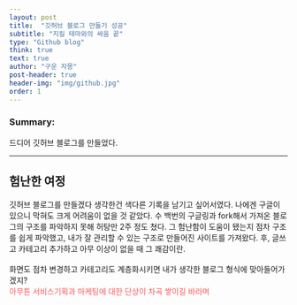 ```yaml
---
layout: post
title:  "깃허브 블로그 만들기 성공"
subtitle: "지킬 테마와의 싸움 끝"
type: "Github blog"
think: true
text: true
author: "구운 자몽"
post-header: true
header-img: "img/github.jpg"
order: 1
---
```

### Summary: 

드디어 깃허브 블로그를 만들었다.

---

## 험난한 여정

깃허브 블로그를 만들겠다 생각한건 색다른 기록을 남기고 싶어서였다. 나에겐 구글이 있으니 막혀도 크게 어려움이 없을 것 같았다. 수 백번의 구글링과 fork해서 가져온 블로그의 구조를 파악하지 못해 허탕만 2주 정도 쳤다. 그 험난함이 도움이 됐는지 점차 구조를 쉽게 파악했고, 내가 잘 관리할 수 있는 구조로 만들어진 사이트를 가져왔다. 후, 글쓰고 카테고리 추가하고 아무 이상이 없을 때 그 쾌감이란.
<br>
<br>
화면도 점차 변경하고 카테고리도 계층화시키면 내가 생각한 블로그 형식에 맞아들어가겠지?<br>
<span style="color:#FA5858">아무튼 서비스기획과 마케팅에 대한 단상이 차곡 쌓이길 바라며</span>
